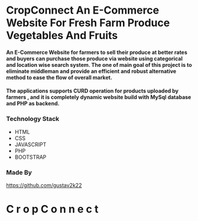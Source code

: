 # CropConnect An E-Commerce Website For Fresh Farm Produce Vegetables And Fruits

#### An E-Commerce Website for farmers to sell their produce at better rates and buyers can purchase those produce via website using categorical and location wise search system. The one of main goal of this project is to eliminate middleman and provide an efficient and robust alternative method to ease the flow of overall market.

#### The applications supports CURD operation for products uploaded by farmers , and it is completely dynamic website build with MySql database and PHP as backend. 

### Technology Stack 
* HTML
* CSS
* JAVASCRIPT
* PHP
* BOOTSTRAP

### Made By
https://github.com/gustav2k22

#   C r o p C o n n e c t 
 
 